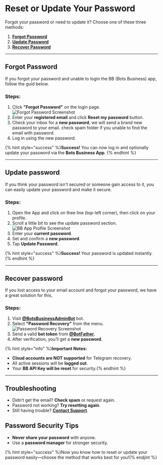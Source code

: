 # Reset or Update Your Password  

Forgot your password or need to update it? Choose one of these three methods:  

1. **[Forgot Password](#forgot-password)**
2. **[Update Password](#update-password)**
3. **[Recover Password](#recover-password)**  

---

## Forgot Password

If you forgot your password and unable to login the BB (Bots Business) app, follow the guid below.  

### Steps:  
1. Click **"Forgot Password"** on the login page.  
   ![Forgot Password Screenshot](https://i.ibb.co/NgCkGYkg/20250130-133557.png)  
2. Enter your **registered email** and click **Reset my password** button.  
3. Check your inbox for a **new password**, we will send a brand new password to your email. check spam folder if you unable to find the email with password.  
4. Log in using the new password.

{% hint style="success" %}**Success!** You can now log in and optionally update your password via the **Bots Business App**. {% endhint %}  

---

## Update password  

If you think your password isn't secured or someone gain access to it, you can easily update your password and make it secure. 

### Steps:  
1. Open the App and click on thee line (top-left corner), then click on your profile.
2. Scroll a little bit to see the update password section.  
   ![BB App Profile Screenshot](https://i.ibb.co/R4kcBRF6/Screenshot-2025-01-30-13-57-26-947-bb-app-com-bots-business-edit.jpg)  
3. Enter your **current password**.  
4. Set and confirm a **new password**.  
5. Tap **Update Password**.  

{% hint style="success" %}**Success!** Your password is updated instantly.{% endhint %} 

---

## Recover password 

If you lost access to your email account and forgot your password, we have a great solution for this,

### Steps:  
1. Visit **[@BotsBusinessAdminBot](https://t.me/BotsBusinessAdminBot)** bot.  
2. Select **"Password Recovery"** from the menu.  
   ![Password Recovery Screenshot](https://i.ibb.co/s9SZWtqH/20250130-140635.jpg)  
3. Send a valid **bot token** from **[@BotFather](https://t.me/BotFather)**.  
4. After verification, you’ll get a **new password**.  

{% hint style="info" %}**Important Notes:**  
- **Cloud accounts are NOT supported** for Telegram recovery.  
- All active sessions will be **logged out**.  
- Your **BB API Key will be reset** for security.{% endhint %}

---

## Troubleshooting  

- Didn’t get the email? **Check spam** or request again.  
- Password not working? **Try resetting again**.  
- Still having trouble? **[Contact Support](https://t.me/BotsBusinessAdmin)**.  


## Password Security Tips  

- **Never share your password** with anyone.  
- Use a **password manager** for stronger security.  


{% hint style="success" %}Now you know how to reset or update your password easily—choose the method that works best for you!{% endjint %}
